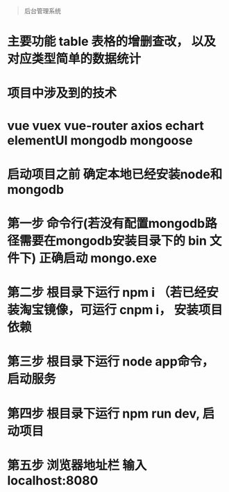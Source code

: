 
> 后台管理系统
# 主要功能  table 表格的增删查改， 以及对应类型简单的数据统计
# 项目中涉及到的技术
# vue vuex vue-router axios echart elementUI mongodb mongoose

# 启动项目之前 确定本地已经安装node和mongodb

# 第一步 命令行(若没有配置mongodb路径需要在mongodb安装目录下的 bin 文件下) 正确启动 mongo.exe

# 第二步 根目录下运行 npm i （若已经安装淘宝镜像，可运行 cnpm i， 安装项目依赖

# 第三步 根目录下运行 node app命令，启动服务

# 第四步 根目录下运行 npm run dev, 启动项目

# 第五步 浏览器地址栏 输入 localhost:8080


